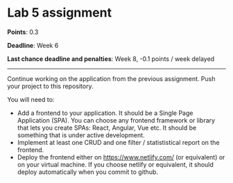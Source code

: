 # Lab 5 assignment

**Points**: 0.3

**Deadline**: Week 6

**Last chance deadline and penalties**: Week 8, -0.1 points / week delayed

----

Continue working on the application from the previous assignment. Push your project to this repository.

You will need to:
- Add a frontend to your application. It should be a Single Page Application (SPA). You can choose any frontend framework or library that lets you create SPAs: React, Angular, Vue etc. It should be something that is under active development.
- Implement at least one CRUD and one filter / statististical report on the frontend.
- Deploy the frontend either on https://www.netlify.com/ (or equivalent) or on your virtual machine. If you choose netlify or equivalent, it should deploy automatically when you commit to github.
